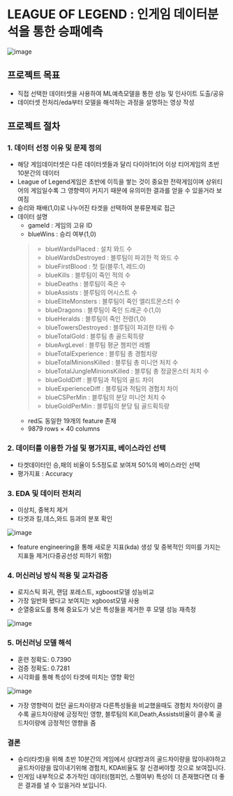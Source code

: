# LEAGUE OF LEGEND : 인게임 데이터분석을 통한 승패예측
![image](https://user-images.githubusercontent.com/39218451/221783061-caa29648-edf7-4426-bdc8-91c80b9e7d12.png)

## 프로젝트 목표
- 직접 선택한 데이터셋을 사용하여 ML예측모델을 통한 성능 및 인사이트 도출/공유
- 데이터셋 전처리/eda부터 모델을 해석하는 과정을 설명하는 영상 작성

## 프로젝트 절차 
### 1. 데이터 선정 이유 및 문제 정의
- 해당 게임데이터셋은 다른 데이터셋들과 달리 다이아1티어 이상 티어게임의 초반 10분간의 데이터
- League of Legend게임은 초반에 이득을 쌓는 것이 중요한 전략게임이며 상위티어의 게임일수록 그 영향력이 커지기 때문에 유의미한 결과를 얻을 수 있을거라 보여짐
- 승리와 패배(1,0)로 나누어진 타겟을 선택하여 분류문제로 접근
- 데이터 설명
  - gameId : 게임의 고유 ID
  - blueWins : 승리 여부(1,0)
  >- blueWardsPlaced : 설치 와드 수
  >- blueWardsDestroyed : 블루팀이 파괴한 적 와드 수
  >- blueFirstBlood : 첫 킬(블루:1, 레드:0)
  >- blueKills : 블루팀이 죽인 적의 수
  >- blueDeaths : 블루팀이 죽은 수
  >- blueAssists : 블루팀의 어시스트 수
  >- blueEliteMonsters : 블루팀이 죽인 엘리트몬스터 수
  >- blueDragons : 블루팀이 죽인 드래곤 수(1,0)
  >- blueHeralds : 블루팀이 죽인 전령(1,0)
  >- blueTowersDestroyed : 블루팀이 파괴한 타워 수
  >- blueTotalGold : 블루팀 총 골드획득량
  >- blueAvgLevel : 블루팀 평균 챔피언 레벨
  >- blueTotalExperience : 블루팀 총 경험치량
  >- blueTotalMinionsKilled : 블루팀 총 미니언 처치 수
  >- blueTotalJungleMinionsKilled : 블루팀 총 정글몬스터 처치 수
  >- blueGoldDiff : 블루팀과 적팀의 골드 차이
  >- blueExperienceDiff : 블루팀과 적팀의 경험치 차이
  >- blueCSPerMin : 블루팀의 분당 미니언 처치 수
  >- blueGoldPerMin : 블루팀의 분당 팀 골드획득량
  - red도 동일한 19개의 feature 존재
  - 9879 rows × 40 columns
  
### 2. 데이터를 이용한 가설 및 평가지표, 베이스라인 선택
- 타겟데이터인 승,패의 비율이 5:5정도로 보여져 50%의 베이스라인 선택
- 평가지표 : Accuracy

### 3. EDA 및 데이터 전처리
- 이상치, 중복치 제거
- 타겟과 킬,데스,와드 등과의 분포 확인

![image](https://user-images.githubusercontent.com/39218451/221573903-9fd65ddf-67cc-4160-aad3-2c246f969234.png)

- feature engineering을 통해 새로운 지표(kda) 생성 및 중복적인 의미를 가지는 지표들 제거(다중공선성 피하기 위함)

### 4. 머신러닝 방식 적용 및 교차검증
- 로지스틱 회귀, 랜덤 포레스트, xgboost모델 성능비교
- 가장 일반화 됐다고 보여지는 xgboost모델 사용
- 순열중요도를 통해 중요도가 낮은 특성들을 제거한 후 모델 성능 재측정

![image](https://user-images.githubusercontent.com/39218451/221575738-b4419376-d1cb-429a-9831-8e8a37a05599.png)

### 5. 머신러닝 모델 해석
- 훈련 정확도:  0.7390
- 검증 정확도:  0.7281
- 시각화를 통해 특성이 타겟에 미치는 영향 확인

![image](https://user-images.githubusercontent.com/39218451/221576230-25ae68bb-0077-4e9d-9293-6ea484c48486.png)

- 가장 영향력이 컸던 골드차이량과 다른특성들을 비교했을때도 경험치 차이량이 클수록 골드차이량에 긍정적인 영향, 블루팀의 Kill,Death,Assists비율이 클수록 골드차이량에 긍정적인 영향을 줌

### 결론
- 승리(타겟)을 위해 초반 10분간의 게임에서 상대방과의 골드차이량을 많이내야하고 골드차이량을 많이내기위해 경험치, KDA비율도 잘 신경써야할 것으로 보여집니다.
- 인게임 내부적으로 추가적인 데이터(챔피언, 스펠여부) 특성이 더 존재했다면 더 좋은 결과를 낼 수 있을거라 보입니다.

